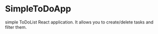 # SimpleToDoApp
simple ToDoList React application. It allows you to create/delete tasks and filter them.
